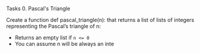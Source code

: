 Tasks
0. Pascal's Triangle

Create a function def pascal_triangle(n): that returns a list of lists of integers representing the Pascal’s triangle of n:

* Returns an empty list if `n <= 0`
* You can assume n will be always an inte
